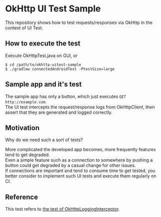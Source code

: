 # OkHttp UI Test Sample
This repository shows how to test requests/responses via OkHttp in the context of UI Test.
 
## How to execute the test
Execute OkHttpTest.java on GUI, or 
```
$ cd /path/to/okhttp-uitest-sample
$ ./gradlew connectedAndroidTest -PtestSize=large
```

## Sample app and it's test
The sample app has only a button, which just executes `GET http://example.com`.  
The UI test intercepts the request/response logs from OkHttpClient, then assert that they are generated and logged correctly.

## Motivation
Why do we need such a sort of tests?  

More complicated the developed app becomes, more frequently features tend to get degraded.  
Even a simple feature such as a connection to somewhere by pushing a button could get degraded by a casual change for other issues.  
If connections are important and tend to consume time to get tested, you better consider to implement such UI tests and execute them regularly on CI.

## Reference
This test refers to [the test of OkHttpLoggingInterceptor](https://github.com/square/okhttp/blob/master/okhttp-logging-interceptor/src/test/java/okhttp3/logging/HttpLoggingInterceptorTest.java).
